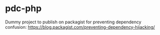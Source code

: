 # pdc-php
Dummy project to publish on packagist for  preventing dependency confusion:
https://blog.packagist.com/preventing-dependency-hijacking/
